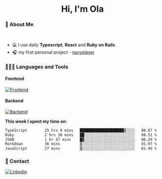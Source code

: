<h1 align="center">Hi, I'm Ola</h1>

### 💅 About Me

<br/>

- 💻 I use daily **Typescript**, **React** and **Ruby on Rails**.
- 🎧 my first personal project - [navyplayer](https://navyplayer.netlify.app/)

### 👩🏻‍💻 Languages and Tools

#### Frontend

[![Frontend](https://skillicons.dev/icons?i=react,nextjs,ts,js,html,css,scss,tailwind)](https://skillicons.dev)

#### Backend
[![Backend](https://skillicons.dev/icons?i=nodejs,express,nestjs,rails,graphql)](https://skillicons.dev)

**This week I spent my time on:**

<!--START_SECTION:waka-->

```txt
TypeScript        25 hrs 9 mins   ████████████████████▒░░░░   80.87 %
Ruby              2 hrs 38 mins   ██░░░░░░░░░░░░░░░░░░░░░░░   08.51 %
JSON              1 hr 57 mins    █▓░░░░░░░░░░░░░░░░░░░░░░░   06.29 %
Markdown          36 mins         ▒░░░░░░░░░░░░░░░░░░░░░░░░   01.97 %
JavaScript        27 mins         ▒░░░░░░░░░░░░░░░░░░░░░░░░   01.49 %
```

<!--END_SECTION:waka-->

### 📨 Contact
  
[![Linkedin](https://skillicons.dev/icons?i=linkedin)](https://linkedin.com/in/aleksandra-kamińska)
